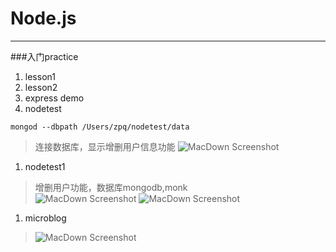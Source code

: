 # Node.js
------
###入门practice

1. lesson1
1. lesson2
1. express demo
1. nodetest<br/>
>
  `mongod --dbpath /Users/zpq/nodetest/data`
>连接数据库，显示增删用户信息功能
>![MacDown Screenshot](https://github.com/amberenjoy/Node.js-practice/blob/master/nodetest/public/images/1.png)
1. nodetest1
>增删用户功能，数据库mongodb,monk<br/>
>![MacDown Screenshot](https://github.com/amberenjoy/Node.js-practice/blob/master/nodetest1/img/1.png)
![MacDown Screenshot](https://github.com/amberenjoy/Node.js-practice/blob/master/nodetest1/img/2.png)
1. microblog
>![MacDown Screenshot](https://github.com/amberenjoy/Node.js-practice/blob/master/microblog/img.png)

